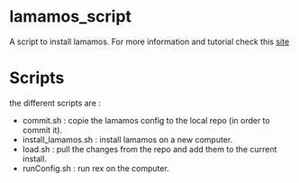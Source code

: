 lamamos_script
==============

A script to install lamamos. For more information and tutorial check this [site](https://lamamos.github.io/)



Scripts
=======

the different scripts are :
- commit.sh : copie the lamamos config to the local repo (in order to commit it).
- install_lamamos.sh : install lamamos on a new computer.
- load.sh : pull the changes from the repo and add them to the current install.
- runConfig.sh : run rex on the computer.
